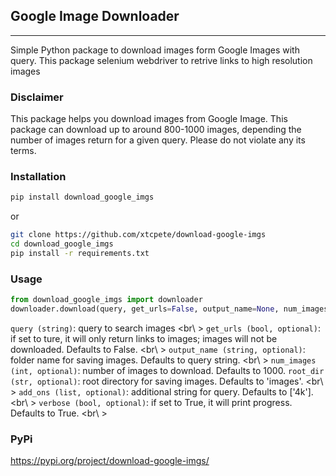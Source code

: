 ## Google Image Downloader
<hr>

Simple Python package to download images form Google Images with query.
This package selenium webdriver to retrive links to high resolution images<br/>

### Disclaimer<br />

This package helps you download images from Google Image.
This package can download up to around 800-1000 images, depending the number of images return for a given query.
Please do not violate any its terms. 

### Installation <br />
```sh
pip install download_google_imgs
```

or 
```bash
git clone https://github.com/xtcpete/download-google-imgs
cd download_google_imgs
pip install -r requirements.txt
```


### Usage <br />
```python
from download_google_imgs import downloader
downloader.download(query, get_urls=False, output_name=None, num_images=10, root_dir='google_images', add_ons=['4k'], verbose=True)
```

`query (string)`: query to search images <br\ >
`get_urls (bool, optional)`: if set to ture, it will only return links to images; images will not be downloaded. Defaults to False. <br\ >
`output_name (string, optional)`: folder name for saving images. Defaults to query string. <br\ >
`num_images (int, optional)`: number of images to download. Defaults to 1000.
`root_dir (str, optional)`: root directory for saving images. Defaults to 'images'. <br\ >
`add_ons (list, optional)`: additional string for query. Defaults to ['4k']. <br\ >
`verbose (bool, optional)`: if set to True, it will print progress. Defaults to True. <br\ >


### PyPi <br />
https://pypi.org/project/download-google-imgs/


</br>

